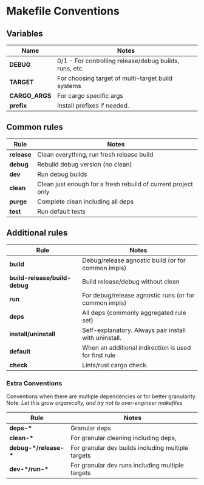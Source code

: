 # Makefile Conventions

## Variables

Name | Notes
--- | ---
__DEBUG__ | 0/1 - For controlling release/debug builds, runs, etc.
__TARGET__ | For choosing target of multi-target build systems
__CARGO_ARGS__ | For cargo specific args
__prefix__ | Install prefixes if needed.

## Common rules

Rule | Notes 
--- | ---
__release__ | Clean everything, run fresh release build
__debug__ | Rebuild debug version (no clean)
__dev__ | Run debug builds
__clean__ | Clean just enough for a fresh rebuild of current project only
__purge__ | Complete clean including all deps
__test__ | Run default tests

## Additional rules

Rule | Notes 
--- | ---
__build__ | Debug/release agnostic build (or for common impls)
__build-release/build-debug__ | Build release/debug without clean
__run__ | For debug/release agnostic runs (or for common impls)
__deps__ | All deps (commonly aggregated rule set)
__install/uninstall__ | Self-explanatory. Always pair install with uninstall.
__default__ | When an additional indirection is used for first rule
__check__ | Lints/rust cargo check.

### Extra Conventions

Conventions when there are multiple dependencies or for better granularity. 
Note: *Let this grow organically, and try not to over-engineer makefiles*

Rule | Notes
--- | ---
__deps-&ast;__ | Granular deps
__clean-&ast;__ | For granular cleaning including deps,
__debug-&ast;/release-&ast;__ | For granular dev builds including multiple targets
__dev-&ast;/run-&ast;__ | For granular dev runs including multiple targets
